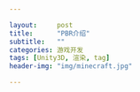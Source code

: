 ```yaml
---

layout:     post
title:      "PBR介绍"
subtitle:   ""
categories: 游戏开发
tags: [Unity3D, 渲染, tag]
header-img: "img/minecraft.jpg"

---
```


